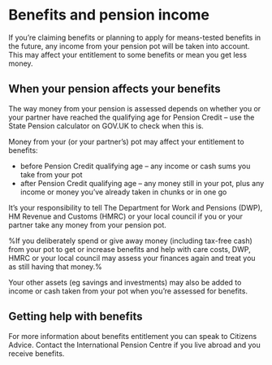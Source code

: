 # Benefits and pension income

If you’re claiming benefits or planning to apply for means-tested benefits in the future, any income from your pension pot will be taken into account. This may affect your entitlement to some benefits or mean you get less money.

## When your pension affects your benefits

The way money from your pension is assessed depends on whether you or your partner have reached the qualifying age for Pension Credit – use the State Pension calculator on GOV.UK to check when this is.

Money from your (or your partner’s) pot may affect your entitlement to benefits:

* before Pension Credit qualifying age – any income or cash sums you take from your pot
* after Pension Credit qualifying age – any money still in your pot, plus any income or money you’ve already taken in chunks or in one go

It’s your responsibility to tell The Department for Work and Pensions (DWP), HM Revenue and Customs (HMRC) or your local council if you or your partner take any money from your pension pot.

%If you deliberately spend or give away money (including tax-free cash) from your pot to get or increase benefits and help with care costs, DWP, HMRC or your local council may assess your finances again and treat you as still having that money.%

Your other assets (eg savings and investments) may also be added to income or cash taken from your pot when you’re assessed for benefits.

## Getting help with benefits

For more information about benefits entitlement you can speak to Citizens Advice. Contact the International Pension Centre if you live abroad and you receive benefits.
